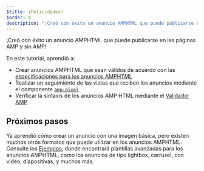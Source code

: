 ```yaml
---
$title: ¡Felicidades!
$order: 4
description: "¡Creó con éxito un anuncio AMPHTML que puede publicarse en las páginas AMP y sin AMP! En este tutorial, aprendió a: Crear un anuncio AMPHTML que sea válido de acuerdo con ..."
---
```


¡Creó con éxito un anuncio AMPHTML que puede publicarse en las páginas AMP y sin AMP!

En este tutorial, aprendió a:

- Crear anuncios AMPHTML que sean válidos de acuerdo con las [especificaciones para los anuncios AMPHTML](../../../../documentation/guides-and-tutorials/learn/a4a_spec.md)
- Realizar un seguimiento de las vistas que reciben los anuncios mediante el componente [`amp-pixel`](../../../../documentation/components/reference/amp-pixel.md)
- Verificar la sintaxis de los anuncios AMP HTML mediante el [Validador AMP](https://validator.ampproject.org/#htmlFormat=AMP4ADS)

## Próximos pasos

Ya aprendió cómo crear un anuncio con una imagen básica, pero existen muchos otros formatos que puede utilizar en los anuncios AMPHTML. Consulte los [Ejemplos](../../../../documentation/examples/index.html), donde encontrará plantillas avanzadas para los anuncios AMPHTML, como los anuncios de tipo lightbox, carrusel, con video, diapositivas, y muchos más.

